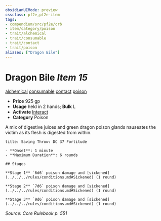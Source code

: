 ```yaml
---
obsidianUIMode: preview
cssclass: pf2e,pf2e-item
tags:
- compendium/src/pf2e/crb
- item/category/poison
- trait/alchemical
- trait/consumable
- trait/contact
- trait/poison
aliases: ["Dragon Bile"]
---
```

# Dragon Bile *Item 15*  
[alchemical](../../../rules/traits/alchemical.md)  [consumable](../../../rules/traits/consumable.md)  [contact](../../../rules/traits/contact.md)  [poison](../../../rules/traits/poison.md)  

- **Price** 925 gp
- **Usage** held in 2 hands; **Bulk** L
- **Activate** [Interact](../../../rules/actions/interact.md)
- **Category** Poison

A mix of digestive juices and green dragon poison glands nauseates the victim as its flesh is digested from within.

```ad-inline-affliction
title: Saving Throw: DC 37 Fortitude

- **Onset**: 1 minute
- **Maximum Duration**: 6 rounds

## Stages

**Stage 1** `6d6` poison damage and [sickened](../../../rules/conditions.md#Sickened) (1 round)

**Stage 2** `7d6` poison damage and [sickened](../../../rules/conditions.md#Sickened) (1 round)

**Stage 3** `9d6` poison damage and [sickened](../../../rules/conditions.md#Sickened) (1 round)
```

*Source: Core Rulebook p. 551*
